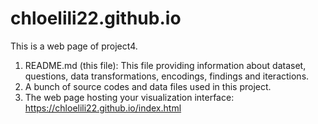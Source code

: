 # chloelili22.github.io

This is a web page of project4.
1. README.md (this file): This file providing information about dataset, questions, data transformations, encodings, findings and iteractions.
2. A bunch of source codes and data files used in this project.
3. The web page hosting your visualization interface: https://chloelili22.github.io/index.html

